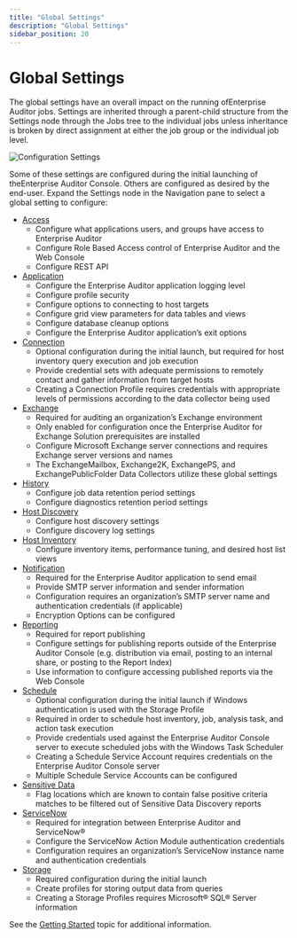 ```yaml
---
title: "Global Settings"
description: "Global Settings"
sidebar_position: 20
---
```


# Global Settings

The global settings have an overall impact on the running ofEnterprise Auditor jobs. Settings are
inherited through a parent-child structure from the Settings node through the Jobs tree to the
individual jobs unless inheritance is broken by direct assignment at either the job group or the
individual job level.

![Configuration Settings](/images/accessanalyzer/11.6/admin/settings/globalsettings.webp)

Some of these settings are configured during the initial launching of theEnterprise Auditor Console.
Others are configured as desired by the end-user. Expand the Settings node in the Navigation pane to
select a global setting to configure:

- [Access](/docs/accessanalyzer/11.6/admin/settings/access/overview.md)
    - Configure what applications users, and groups have access to Enterprise Auditor
    - Configure Role Based Access control of Enterprise Auditor and the Web Console
    - Configure REST API
- [Application](/docs/accessanalyzer/11.6/admin/settings/application/overview.md)
    - Configure the Enterprise Auditor application logging level
    - Configure profile security
    - Configure options to connecting to host targets
    - Configure grid view parameters for data tables and views
    - Configure database cleanup options
    - Configure the Enterprise Auditor application’s exit options
- [Connection](/docs/accessanalyzer/11.6/admin/settings/connection/overview.md)
    - Optional configuration during the initial launch, but required for host inventory query
      execution and job execution
    - Provide credential sets with adequate permissions to remotely contact and gather information
      from target hosts
    - Creating a Connection Profile requires credentials with appropriate levels of permissions
      according to the data collector being used
- [Exchange](/docs/accessanalyzer/11.6/admin/settings/exchange.md)
    - Required for auditing an organization’s Exchange environment
    - Only enabled for configuration once the Enterprise Auditor for Exchange Solution prerequisites
      are installed
    - Configure Microsoft Exchange server connections and requires Exchange server versions and
      names
    - The ExchangeMailbox, Exchange2K, ExchangePS, and ExchangePublicFolder Data Collectors utilize
      these global settings
- [History](/docs/accessanalyzer/11.6/admin/settings/history.md)
    - Configure job data retention period settings
    - Configure diagnostics retention period settings
- [Host Discovery](/docs/accessanalyzer/11.6/admin/settings/hostdiscovery.md)
    - Configure host discovery settings
    - Configure discovery log settings
- [Host Inventory](/docs/accessanalyzer/11.6/admin/settings/hostinventory.md)
    - Configure inventory items, performance tuning, and desired host list views
- [Notification](/docs/accessanalyzer/11.6/admin/settings/notification.md)
    - Required for the Enterprise Auditor application to send email
    - Provide SMTP server information and sender information
    - Configuration requires an organization’s SMTP server name and authentication credentials (if
      applicable)
    - Encryption Options can be configured
- [Reporting](/docs/accessanalyzer/11.6/admin/settings/reporting.md)
    - Required for report publishing
    - Configure settings for publishing reports outside of the Enterprise Auditor Console (e.g.
      distribution via email, posting to an internal share, or posting to the Report Index)
    - Use information to configure accessing published reports via the Web Console
- [Schedule](/docs/accessanalyzer/11.6/admin/settings/schedule.md)
    - Optional configuration during the initial launch if Windows authentication is used with the
      Storage Profile
    - Required in order to schedule host inventory, job, analysis task, and action task execution
    - Provide credentials used against the Enterprise Auditor Console server to execute scheduled
      jobs with the Windows Task Scheduler
    - Creating a Schedule Service Account requires credentials on the Enterprise Auditor Console
      server
    - Multiple Schedule Service Accounts can be configured
- [Sensitive Data](/docs/accessanalyzer/11.6/admin/settings/sensitivedata/overview.md)
    - Flag locations which are known to contain false positive criteria matches to be filtered out
      of Sensitive Data Discovery reports
- [ServiceNow](/docs/accessanalyzer/11.6/admin/settings/servicenow.md)
    - Required for integration between Enterprise Auditor and ServiceNow®
    - Configure the ServiceNow Action Module authentication credentials
    - Configuration requires an organization’s ServiceNow instance name and authentication
      credentials
- [Storage](/docs/accessanalyzer/11.6/admin/settings/storage/overview.md)
    - Required configuration during the initial launch
    - Create profiles for storing output data from queries
    - Creating a Storage Profiles requires Microsoft® SQL® Server information

See the
[Getting Started](/docs/accessanalyzer/11.6/gettingstarted.md) topic
for additional information.
